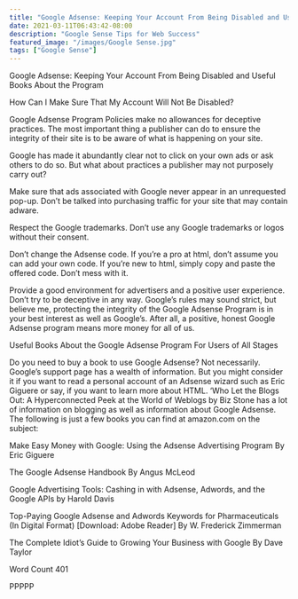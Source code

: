 ```yaml
---
title: "Google Adsense: Keeping Your Account From Being Disabled and Useful Books About the Program"
date: 2021-03-11T06:43:42-08:00
description: "Google Sense Tips for Web Success"
featured_image: "/images/Google Sense.jpg"
tags: ["Google Sense"]
---
```


Google Adsense: Keeping Your Account From Being Disabled and Useful Books About the Program

How Can I Make Sure That My Account Will Not Be Disabled?

Google Adsense Program Policies make no allowances for deceptive practices.  The most important thing a publisher can do to ensure the integrity of their site is to be aware of what is happening on your site.

Google has made it abundantly clear not to click on your own ads or ask others to do so.  But what about practices a publisher may not purposely carry out?

Make sure that ads associated with Google never appear in an unrequested pop-up.  Don’t be talked into purchasing traffic for your site that may contain adware.

Respect the Google trademarks.  Don’t use any Google trademarks or logos without their consent.

Don’t change the Adsense code.  If you’re a pro at html, don’t assume you can add your own code.  If you’re new to html, simply copy and paste the offered code. Don’t mess with it.

Provide a good environment for advertisers and a positive user experience.  Don’t try to be deceptive in any way.  Google’s rules may sound strict, but believe me, protecting the integrity of the Google Adsense Program is in your best interest as well as Google’s.  After all, a positive, honest Google Adsense program means more money for all of us.

Useful Books About the Google Adsense Program For Users of All Stages	
	
Do you need to buy a book to use Google Adsense?  Not necessarily. Google’s support page has a wealth of information. But you might consider it if you want to read a personal account of an Adsense wizard such as Eric Giguere or say, if you want to learn more about HTML.  ‘Who Let the Blogs Out: A Hyperconnected Peek at the World of Weblogs by Biz Stone has a lot of information on blogging as well as information about Google Adsense.  The following is just a few books you can find at amazon.com  on the subject:

Make Easy Money with Google: Using the Adsense Advertising Program By Eric Giguere

The Google Adsense Handbook By Angus McLeod

Google Advertising Tools: Cashing in with Adsense, Adwords, and the Google APIs by Harold Davis

Top-Paying Google Adsense and Adwords Keywords for Pharmaceuticals (In Digital Format) [Download: Adobe Reader] By W. Frederick Zimmerman
	
The Complete Idiot’s Guide to Growing Your Business with Google By Dave Taylor

Word Count 401

PPPPP
